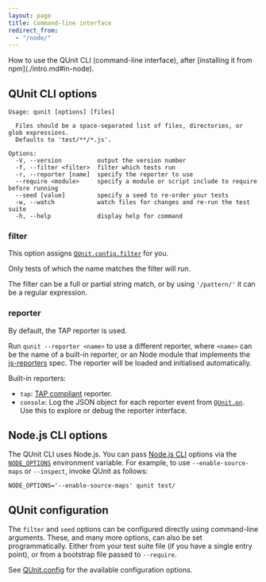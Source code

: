 ```yaml
---
layout: page
title: Command-line interface
redirect_from:
  - "/node/"
---
```


<p class="lead" markdown="1">How to use the QUnit CLI (command-line interface), after [installing it from npm](./intro.md#in-node).</p>

## QUnit CLI options

```
Usage: qunit [options] [files]

  Files should be a space-separated list of files, directories, or glob expressions.
  Defaults to 'test/**/*.js'.

Options:
  -V, --version          output the version number
  -f, --filter <filter>  filter which tests run
  -r, --reporter [name]  specify the reporter to use
  --require <module>     specify a module or script include to require before running
  --seed [value]         specify a seed to re-order your tests
  -w, --watch            watch files for changes and re-run the test suite
  -h, --help             display help for command
```

### filter

This option assigns [`QUnit.config.filter`](https://api.qunitjs.com/config/QUnit.config/#qunitconfigfilter-string--default-undefined) for you.

Only tests of which the name matches the filter will run.

The filter can be a full or partial string match, or by using `'/pattern/'` it can be a regular expression.

### reporter

By default, the TAP reporter is used.

Run `qunit --reporter <name>` to use a different reporter, where `<name>` can be the name of a built-in reporter, or an Node module that implements the [js-reporters](https://github.com/js-reporters/js-reporters) spec. The reporter will be loaded and initialised automatically.

Built-in reporters:

* `tap`: [TAP compliant](https://testanything.org/) reporter.
* `console`: Log the JSON object for each reporter event from [`QUnit.on`](https://api.qunitjs.com/callbacks/QUnit.on/). Use this to explore or debug the reporter interface.

## Node.js CLI options

The QUnit CLI uses Node.js. You can pass [Node.js CLI](https://nodejs.org/api/cli.html) options via the [`NODE_OPTIONS`](https://nodejs.org/api/cli.html#cli_node_options_options) environment variable. For example, to use `--enable-source-maps` or `--inspect`, invoke QUnit as follows:

```
NODE_OPTIONS='--enable-source-maps' qunit test/
```

## QUnit configuration

The `filter` and `seed` options can be configured directly using command-line arguments. These, and many more options, can also be set programmatically. Either from your test suite file (if you have a single entry point), or from a bootstrap file passed to `--require`.

See [QUnit.config](https://api.qunitjs.com/config/QUnit.config/) for the available configuration options.
